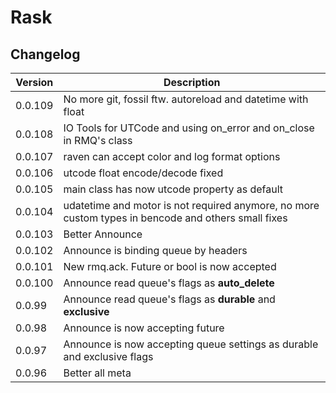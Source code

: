 # Rask

## Changelog

|Version|Description|
|----|----|
|0.0.109|No more git, fossil ftw. autoreload and datetime with float|
|0.0.108|IO Tools for UTCode and using on_error and on_close in RMQ's class|
|0.0.107|raven can accept color and log format options|
|0.0.106|utcode float encode/decode fixed|
|0.0.105|main class has now utcode property as default|
|0.0.104|udatetime and motor is not required anymore, no more custom types in bencode and others small fixes|
|0.0.103|Better Announce|
|0.0.102|Announce is binding queue by headers|
|0.0.101|New rmq.ack. Future or bool is now accepted|
|0.0.100|Announce read queue's flags as **auto_delete**|
|0.0.99|Announce read queue's flags as **durable** and **exclusive**|
|0.0.98|Announce is now accepting future|
|0.0.97|Announce is now accepting queue settings as durable and exclusive flags|
|0.0.96|Better all meta|

